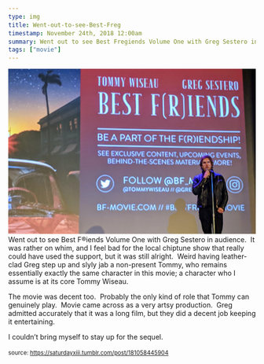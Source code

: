 ```yaml
---
type: img
title: Went-out-to-see-Best-Freg
timestamp: November 24th, 2018 12:00am
summary: Went out to see Best Fregiends Volume One with Greg Sestero in audience  It was rather on whim and I feel bad for the local chiptune show that realThe movie was decent too  Probably the only kind of role that Tommy can genuinely play  Movie came across as a very artsy production  Greg admitted I couldn’t bring myself to stay up for the sequelp 
tags: ["movie"]
---
```

<img src="../media/181058445904.jpg"/>
                                                                                          <div class="caption">
Went out to see Best F&reg;iends Volume One with Greg Sestero in audience.  It was rather on whim, and I feel bad for the local chiptune show that really could have used the support, but it was still alright.  Weird having leather-clad Greg step up and slyly jab a non-present Tommy, who remains essentially exactly the same character in this movie; a character who I assume is at its core Tommy Wiseau.  

The movie was decent too.  Probably the only kind of role that Tommy can genuinely play.  Movie came across as a very artsy production.  Greg admitted accurately that it was a long film, but they did a decent job keeping it entertaining.

I couldn’t bring myself to stay up for the sequel.
 
                                    
                
                
                
                
                                
<small>source: https://saturdayxiii.tumblr.com/post/181058445904</small>